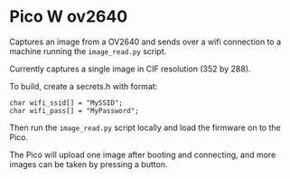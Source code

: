 # Pico W ov2640
Captures an image from a OV2640 and sends over a wifi connection to a machine
running the `image_read.py` script.

Currently captures a single image in CIF resolution (352 by 288).

To build, create a secrets.h with format:
```
char wifi_ssid[] = "MySSID";
char wifi_pass[] = "MyPassword";
```

Then run the `image_read.py` script locally and load the firmware on to the Pico.

The Pico will upload one image after booting and connecting, and more images can be taken by pressing a button.
